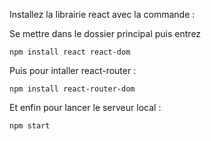 Installez la librairie react avec la commande :

Se mettre dans le dossier principal puis entrez 

	npm install react react-dom


Puis pour intaller react-router :

	npm install react-router-dom


Et enfin pour lancer le serveur local : 

	npm start